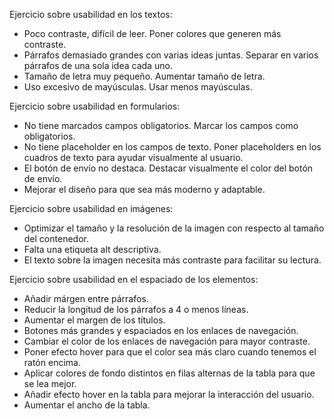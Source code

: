 Ejercicio sobre usabilidad en los textos:

- Poco contraste, difícil de leer. Poner colores que generen más contraste.
- Párrafos demasiado grandes con varias ideas juntas. Separar en varios párrafos de una sola idea cada uno.
- Tamaño de letra muy pequeño. Aumentar tamaño de letra.
- Uso excesivo de mayúsculas. Usar menos mayúsculas.

Ejercicio sobre usabilidad en formularios:

- No tiene marcados campos obligatorios. Marcar los campos como obligatorios.
- No tiene placeholder en los campos de texto. Poner placeholders en los cuadros de texto para ayudar visualmente al usuario.
- El botón de envío no destaca. Destacar visualmente el color del botón de envío.
- Mejorar el diseño para que sea más moderno y adaptable.

Ejercicio sobre usabilidad en imágenes:

- Optimizar el tamaño y la resolución de la imagen con respecto al tamaño del contenedor.
- Falta una etiqueta alt descriptiva.
- El texto sobre la imagen necesita más contraste para facilitar su lectura.

Ejercicio sobre usabilidad en el espaciado de los elementos:

- Añadir márgen entre párrafos.
- Reducir la longitud de los párrafos a 4 o menos líneas.
- Aumentar el margen de los títulos.
- Botones más grandes y espaciados en los enlaces de navegación.
- Cambiar el color de los enlaces de navegación para mayor contraste.
- Poner efecto hover para que el color sea más claro cuando tenemos el ratón encima.
- Aplicar colores de fondo distintos en filas alternas de la tabla para que se lea mejor.
- Añadir efecto hover en la tabla para mejorar la interacción del usuario.
- Aumentar el ancho de la tabla.
